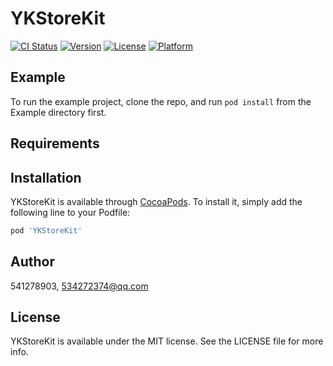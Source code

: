 # YKStoreKit

[![CI Status](https://img.shields.io/travis/541278903/YKStoreKit.svg?style=flat)](https://travis-ci.org/541278903/YKStoreKit)
[![Version](https://img.shields.io/cocoapods/v/YKStoreKit.svg?style=flat)](https://cocoapods.org/pods/YKStoreKit)
[![License](https://img.shields.io/cocoapods/l/YKStoreKit.svg?style=flat)](https://cocoapods.org/pods/YKStoreKit)
[![Platform](https://img.shields.io/cocoapods/p/YKStoreKit.svg?style=flat)](https://cocoapods.org/pods/YKStoreKit)

## Example

To run the example project, clone the repo, and run `pod install` from the Example directory first.

## Requirements

## Installation

YKStoreKit is available through [CocoaPods](https://cocoapods.org). To install
it, simply add the following line to your Podfile:

```ruby
pod 'YKStoreKit'
```

## Author

541278903, 534272374@qq.com

## License

YKStoreKit is available under the MIT license. See the LICENSE file for more info.
